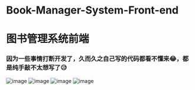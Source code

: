 # Book-Manager-System-Front-end
# 图书管理系统前端
### 因为一些事情打断开发了，久而久之自己写的代码都看不懂来😂，都是纯手敲不太想写了😥
![image](https://github.com/lgzzk/Book-Manager-System-Front-end/assets/46087700/17184482-5fd3-4189-ab54-465e363124c4)
![image](https://github.com/lgzzk/Book-Manager-System-Front-end/assets/46087700/13e8ef68-6410-4a50-819c-ecd3a16b07f9)
![image](https://github.com/lgzzk/Book-Manager-System-Front-end/assets/46087700/ff8719ae-5428-49cb-9d0d-37b58f7a14b5)
![image](https://github.com/lgzzk/Book-Manager-System-Front-end/assets/46087700/ff5a4345-c86e-424b-a7cd-1847372cffea)


